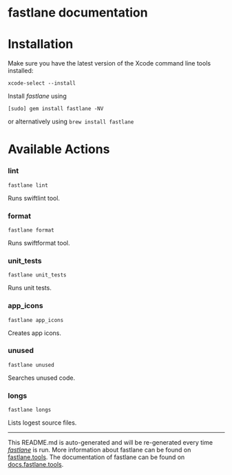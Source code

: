 fastlane documentation
================
# Installation

Make sure you have the latest version of the Xcode command line tools installed:

```
xcode-select --install
```

Install _fastlane_ using
```
[sudo] gem install fastlane -NV
```
or alternatively using `brew install fastlane`

# Available Actions
### lint
```
fastlane lint
```
Runs swiftlint tool.
### format
```
fastlane format
```
Runs swiftformat tool.
### unit_tests
```
fastlane unit_tests
```
Runs unit tests.
### app_icons
```
fastlane app_icons
```
Creates app icons.
### unused
```
fastlane unused
```
Searches unused code.
### longs
```
fastlane longs
```
Lists logest source files.

----

This README.md is auto-generated and will be re-generated every time [_fastlane_](https://fastlane.tools) is run.
More information about fastlane can be found on [fastlane.tools](https://fastlane.tools).
The documentation of fastlane can be found on [docs.fastlane.tools](https://docs.fastlane.tools).
